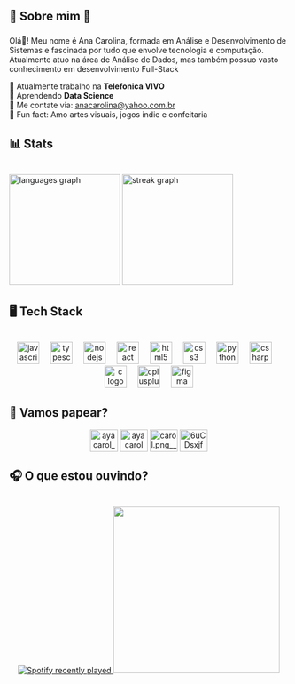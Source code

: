 ## 🎀 Sobre mim 🎀

###

<p align="left">Olá👋! Meu nome é Ana Carolina, formada em Análise e Desenvolvimento de Sistemas e fascinada por tudo que envolve tecnologia e computação. Atualmente atuo na área de Análise de Dados, mas também possuo vasto conhecimento em desenvolvimento Full-Stack</p>

🔭 Atualmente trabalho na **Telefonica VIVO**\
🌱 Aprendendo **Data Science**\
🎈 Me contate via: anacarolina@yahoo.com.br\
💫 Fun fact: Amo artes visuais, jogos indie e confeitaria

###

## 📊 Stats

<br clear="both">

<div align="left">
  <img src="https://github-readme-stats.vercel.app/api/top-langs?username=ayacarol&locale=en&hide_title=false&layout=compact&card_width=320&langs_count=5&theme=dracula&hide_border=true&custom_title=Linguagens%20mais%20utilizadas" height="200" alt="languages graph"  />
  <img src="https://streak-stats.demolab.com?user=ayacarol&locale=en&mode=daily&theme=dracula&hide_border=true&border_radius=5" height="200" alt="streak graph"  />
</div>

###

## 🖥️ Tech Stack

<br clear="both">

<div align="center">
  <img src="https://cdn.jsdelivr.net/gh/devicons/devicon/icons/javascript/javascript-original.svg" height="40" alt="javascript logo"  />
  <img width="12" />
  <img src="https://cdn.jsdelivr.net/gh/devicons/devicon/icons/typescript/typescript-original.svg" height="40" alt="typescript logo"  />
  <img width="12" />
  <img src="https://cdn.jsdelivr.net/gh/devicons/devicon/icons/nodejs/nodejs-original.svg" height="40" alt="nodejs logo"  />
  <img width="12" />
  <img src="https://cdn.jsdelivr.net/gh/devicons/devicon/icons/react/react-original.svg" height="40" alt="react logo"  />
  <img width="12" />
  <img src="https://cdn.jsdelivr.net/gh/devicons/devicon/icons/html5/html5-original.svg" height="40" alt="html5 logo"  />
  <img width="12" />
  <img src="https://cdn.jsdelivr.net/gh/devicons/devicon/icons/css3/css3-original.svg" height="40" alt="css3 logo"  />
  <img width="12" />
  <img src="https://cdn.jsdelivr.net/gh/devicons/devicon/icons/python/python-original.svg" height="40" alt="python logo"  />
  <img width="12" />
  <img src="https://cdn.jsdelivr.net/gh/devicons/devicon/icons/csharp/csharp-original.svg" height="40" alt="csharp logo"  />
  <img width="12" />
  <img src="https://cdn.jsdelivr.net/gh/devicons/devicon/icons/c/c-original.svg" height="40" alt="c logo"  />
  <img width="12" />
  <img src="https://cdn.jsdelivr.net/gh/devicons/devicon/icons/cplusplus/cplusplus-original.svg" height="40" alt="cplusplus logo"  />
  <img width="12" />
  <img src="https://cdn.jsdelivr.net/gh/devicons/devicon/icons/figma/figma-original.svg" height="40" alt="figma logo"  />
</div>

###

## 🌺 Vamos papear?
<p align="center">
<a href="https://twitter.com/ayacarol_" target="blank"><img align="center" src="https://raw.githubusercontent.com/rahuldkjain/github-profile-readme-generator/master/src/images/icons/Social/twitter.svg" alt="ayacarol_" height="40" width="50" /></a>
<a href="https://linkedin.com/in/ayacarol" target="blank"><img align="center" src="https://raw.githubusercontent.com/rahuldkjain/github-profile-readme-generator/master/src/images/icons/Social/linked-in-alt.svg" alt="ayacarol" height="40" width="50" /></a>
<a href="https://instagram.com/carol.png__" target="blank"><img align="center" src="https://raw.githubusercontent.com/rahuldkjain/github-profile-readme-generator/master/src/images/icons/Social/instagram.svg" alt="carol.png__" height="40" width="50" /></a>
<a href="https://discord.gg/6uCDsxjf" target="blank"><img align="center" src="https://raw.githubusercontent.com/rahuldkjain/github-profile-readme-generator/master/src/images/icons/Social/discord.svg" alt="6uCDsxjf" height="40" width="50" /></a>
</p>

###

## 🎧 O que estou ouvindo?

<br clear="both">

<div align="center">
  <a href="https://open.spotify.com/user/rqq9kmfz0v68in6uykggleerb">
    <img src="https://spotify-recently-played-readme.vercel.app/api?user=rqq9kmfz0v68in6uykggleerb&count=4&unique=true" alt="Spotify recently played"  />
  </a>
  <img height="300" src="https://i.gifer.com/origin/1c/1c29154636f73295ad5fe84068c7a180.gif"  />
</div>

